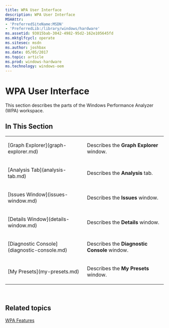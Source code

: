 ```yaml
---
title: WPA User Interface
description: WPA User Interface
MSHAttr:
- 'PreferredSiteName:MSDN'
- 'PreferredLib:/library/windows/hardware'
ms.assetid: 93015bab-3042-4982-95d2-162e105645fd
ms.mktglfcycl: operate
ms.sitesec: msdn
ms.author: joshbax
ms.date: 05/05/2017
ms.topic: article
ms.prod: windows-hardware
ms.technology: windows-oem
---
```


# WPA User Interface


This section describes the parts of the Windows Performance Analyzer (WPA) workspace.

## In This Section


<table>
<colgroup>
<col width="50%" />
<col width="50%" />
</colgroup>
<tbody>
<tr class="odd">
<td><p>[Graph Explorer](graph-explorer.md)</p></td>
<td><p>Describes the <strong>Graph Explorer</strong> window.</p></td>
</tr>
<tr class="even">
<td><p>[Analysis Tab](analysis-tab.md)</p></td>
<td><p>Describes the <strong>Analysis</strong> tab.</p></td>
</tr>
<tr class="odd">
<td><p>[Issues Window](issues-window.md)</p></td>
<td><p>Describes the <strong>Issues</strong> window.</p></td>
</tr>
<tr class="even">
<td><p>[Details Window](details-window.md)</p></td>
<td><p>Describes the <strong>Details</strong> window.</p></td>
</tr>
<tr class="odd">
<td><p>[Diagnostic Console](diagnostic-console.md)</p></td>
<td><p>Describes the <strong>Diagnostic Console</strong> window.</p></td>
</tr>
<tr class="even">
<td><p>[My Presets](my-presets.md)</p></td>
<td><p>Describes the <strong>My Presets</strong> window.</p></td>
</tr>
</tbody>
</table>

 

## Related topics


[WPA Features](wpa-features.md)

 

 








